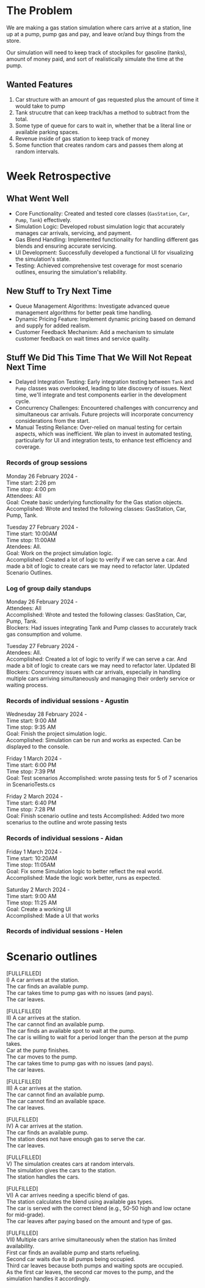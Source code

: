# The Problem  
We are making a gas station simulation where cars arrive at a station, line up at a pump, pump gas and pay, and leave or/and buy things from the store.  
  
Our simulation will need to keep track of stockpiles for gasoline (tanks), amount of money paid, and sort of realistically simulate the time at the pump.  
  
## Wanted Features  
1. Car structure with an amount of gas requested plus the amount of time it would take to pump  
0. Tank strucutre that can keep track/has a method to subtract from the total.  
0. Some type of queue for cars to wait in, whether that be a literal line or available parking spaces.  
0. Revenue inside of gas station to keep track of money  
0. Some function that creates random cars and passes them along at random intervals.


# Week Retrospective

## What Went Well
- Core Functionality: Created and tested core classes (`GasStation`, `Car`, `Pump`, `Tank`) effectively.
- Simulation Logic: Developed robust simulation logic that accurately manages car arrivals, servicing, and payment.
- Gas Blend Handling: Implemented functionality for handling different gas blends and ensuring accurate servicing.
- UI Development: Successfully developed a functional UI for visualizing the simulation's state.
- Testing: Achieved comprehensive test coverage for most scenario outlines, ensuring the simulation's reliability.

## New Stuff to Try Next Time
- Queue Management Algorithms: Investigate advanced queue management algorithms for better peak time handling.
- Dynamic Pricing Feature: Implement dynamic pricing based on demand and supply for added realism.
- Customer Feedback Mechanism: Add a mechanism to simulate customer feedback on wait times and service quality.

## Stuff We Did This Time That We Will Not Repeat Next Time
- Delayed Integration Testing: Early integration testing between `Tank` and `Pump` classes was overlooked, leading to late discovery of issues. Next time, we'll integrate and test components earlier in the development cycle.
- Concurrency Challenges: Encountered challenges with concurrency and simultaneous car arrivals. Future projects will incorporate concurrency considerations from the start.
- Manual Testing Reliance: Over-relied on manual testing for certain aspects, which was inefficient. We plan to invest in automated testing, particularly for UI and integration tests, to enhance test efficiency and coverage.


### Records of group sessions  
Monday 26 February 2024 -  
Time start: 2:26 pm  
Time stop: 4:00 pm  
Attendees: All  
Goal: Create basic underlying functionality for the Gas station objects.  
Accomplished: Wrote and tested the following classes: GasStation, Car, Pump, Tank.  
  
Tuesday 27 February 2024 -  
Time start: 10:00AM  
Time stop:  11:00AM  
Atendees: All.  
Goal: Work on the project simulation logic.  
Accomplished: Created a lot of logic to verify if we can serve a car. And made a bit of logic to create cars we may need to refactor later. Updated Scenario Outlines.  

### Log of group daily standups
Monday 26 February 2024 -  
Attendees: All  
Accomplished: Wrote and tested the following classes: GasStation, Car, Pump, Tank.  
Blockers: Had issues integrating Tank and Pump classes to accurately track gas consumption and volume.
  
Tuesday 27 February 2024 -  
Atendees: All.  
Accomplished: Created a lot of logic to verify if we can serve a car. And made a bit of logic to create cars we may need to refactor later. Updated Bl
Blockers: Concurrency issues with car arrivals, especially in handling multiple cars arriving simultaneously and managing their orderly service or waiting process.


### Records of individual sessions - Agustin 
Wednesday 28 February 2024 -  
Time start: 9:00 AM  
Time stop:  9:35 AM  
Goal: Finish the project simulation logic.  
Accomplished: Simulation can be run and works as expected. Can be displayed to the console.  

Friday 1 March 2024 -  
Time start: 6:00 PM  
Time stop:  7:39 PM  
Goal: Test scenarios
Accomplished: wrote passing tests for 5 of 7 scenarios in ScenarioTests.cs

Friday 2 March 2024 -  
Time start: 6:40 PM  
Time stop:  7:28 PM  
Goal: Finish scenario outline and tests
Accomplished: Added two more scenarius to the outline and wrote passing tests
  
  
### Records of individual sessions - Aidan  
Friday 1 March 2024 -  
Time start: 10:20AM  
Time stop: 11:05AM  
Goal: Fix some Simulation logic to better reflect the real world.  
Accomplished: Made the logic work better, runs as expected.  

Saturday 2 March 2024 -  
Time start: 9:00 AM  
Time stop: 11:25 AM  
Goal: Create a working UI  
Accomplished: Made a UI that works  
  
  
### Records of individual sessions - Helen  

  
  
# Scenario outlines  

[FULLFILLED]  
I) A car arrives at the station.  
The car finds an available pump.  
The car takes time to pump gas with no issues (and pays).  
The car leaves.  

[FULLFILLED]  
II) A car arrives at the station.  
The car cannot find an available pump.  
The car finds an available spot to wait at the pump.  
The car is willing to wait for a period longer than the person at the pump takes.  
Car at the pump finishes.  
The car moves to the pump.  
The car takes time to pump gas with no issues (and pays).  
The car leaves.  

[FULLFILLED]  
III) A car arrives at the station.  
The car cannot find an available pump.  
The car cannot find an available space.  
The car leaves.   

[FULFILLED]  
IV) A car arrives at the station.  
The car finds an available pump.  
The station does not have enough gas to serve the car.  
The car leaves.  

[FULLFILLED]  
V) The simulation creates cars at random intervals.  
The simulation gives the cars to the station.  
The station handles the cars.  

[FULFILLED]  
VI) A car arrives needing a specific blend of gas.  
The station calculates the blend using available gas types.  
The car is served with the correct blend (e.g., 50-50 high and low octane for mid-grade).  
The car leaves after paying based on the amount and type of gas.  

[FULFILLED]  
VII) Multiple cars arrive simultaneously when the station has limited availability.  
First car finds an available pump and starts refueling.  
Second car waits due to all pumps being occupied.  
Third car leaves because both pumps and waiting spots are occupied.  
As the first car leaves, the second car moves to the pump, and the simulation handles it accordingly.
